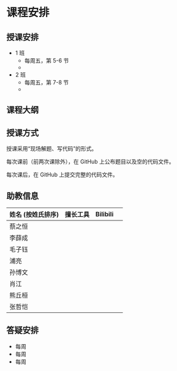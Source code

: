 # 课程安排

## 授课安排
- 1 班
  - 每周五，第 5-6 节
  -
- 2 班
  - 每周五，第 7-8 节
  -

## 课程大纲

## 授课方式

授课采用“现场解题、写代码”的形式。

每次课前（前两次课除外），在 GitHub 上公布题目以及空的代码文件。

每次课后，在 GitHub 上提交完整的代码文件。

## 助教信息

| 姓名 (按姓氏排序) | 擅长工具 | Bilibili | |
| ----- | -----| ----- | ----- |
| 蔡之恒 | | | |
| 李薛成 | | | |
| 毛子钰 | | | |
| 浦亮 | | |  |
| 孙博文 | | | |
| 肖江 | | |  |
| 熊丘桓 | | | |
| 张哲恺 | | | |

## 答疑安排

- 每周
- 每周
- 每周